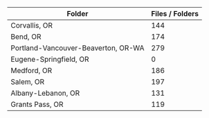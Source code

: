 | Folder                              |   Files / Folders |
|-------------------------------------|-------------------|
| Corvallis, OR                       |               144 |
| Bend, OR                            |               174 |
| Portland-Vancouver-Beaverton, OR-WA |               279 |
| Eugene-Springfield, OR              |                 0 |
| Medford, OR                         |               186 |
| Salem, OR                           |               197 |
| Albany-Lebanon, OR                  |               131 |
| Grants Pass, OR                     |               119 |